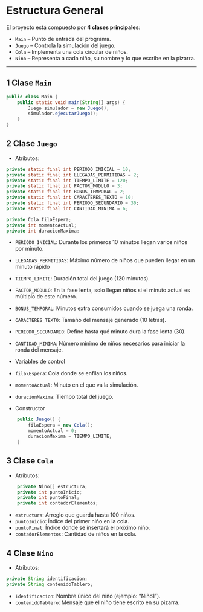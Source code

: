 # Estructura General

El proyecto está compuesto por **4 clases principales**:

- `Main` – Punto de entrada del programa.
- `Juego` – Controla la simulación del juego.
- `Cola` – Implementa una cola circular de niños.
- `Nino` – Representa a cada niño, su nombre y lo que escribe en la pizarra.

---

## 1 Clase `Main`

```java
public class Main {
    public static void main(String[] args) {
        Juego simulador = new Juego();
        simulador.ejecutarJuego();
    }
}
```

## 2 Clase `Juego`

- Atributos:

```java
private static final int PERIODO_INICIAL = 10;
private static final int LLEGADAS_PERMITIDAS = 2;
private static final int TIEMPO_LIMITE = 120;
private static final int FACTOR_MODULO = 3;
private static final int BONUS_TEMPORAL = 2;
private static final int CARACTERES_TEXTO = 10;
private static final int PERIODO_SECUNDARIO = 30;
private static final int CANTIDAD_MINIMA = 6;

private Cola filaEspera;
private int momentoActual;
private int duracionMaxima;
```

- `PERIODO_INICIAL`: Durante los primeros 10 minutos llegan varios niños por minuto.
- `LLEGADAS_PERMITIDAS`: Máximo número de niños que pueden llegar en un minuto rápido
- `TIEMPO_LIMITE`: Duración total del juego (120 minutos).
- `FACTOR_MODULO`: En la fase lenta, solo llegan niños si el minuto actual es múltiplo de este número.
- `BONUS_TEMPORAL`: Minutos extra consumidos cuando se juega una ronda.
- `CARACTERES_TEXTO`: Tamaño del mensaje generado (10 letras).
- `PERIODO_SECUNDARIO`: Define hasta qué minuto dura la fase lenta (30).
- `CANTIDAD_MINIMA`: Número mínimo de niños necesarios para iniciar la ronda del mensaje.

- Variables de control
- `fila\Espera`: Cola donde se enfilan los niños.
- `momentoActual`: Minuto en el que va la simulación.
- `duracionMaxima`: Tiempo total del juego.

- Constructor

```java
    public Juego() {
        filaEspera = new Cola();
        momentoActual = 0;
        duracionMaxima = TIEMPO_LIMITE;
    }
```

## 3 Clase `Cola`

- Atributos:

```java
    private Nino[] estructura;
    private int puntoInicio;
    private int puntoFinal;
    private int contadorElementos;
```

- `estructura`: Arreglo que guarda hasta 100 niños.
- `puntoInicio`: Índice del primer niño en la cola.
- `puntoFinal`: Índice donde se insertará el próximo niño.
- `contadorElementos`: Cantidad de niños en la cola.

## 4 Clase `Nino`

- Atributos:

```java
private String identificacion;
private String contenidoTablero;
```

- `identificacion`: Nombre único del niño (ejemplo: “Niño1”).
- `contenidoTablero`: Mensaje que el niño tiene escrito en su pizarra.
